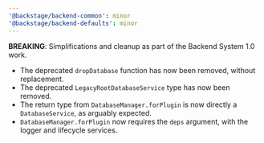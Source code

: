 ```yaml
---
'@backstage/backend-common': minor
'@backstage/backend-defaults': minor
---
```


**BREAKING**: Simplifications and cleanup as part of the Backend System 1.0 work.

- The deprecated `dropDatabase` function has now been removed, without replacement.
- The deprecated `LegacyRootDatabaseService` type has now been removed.
- The return type from `DatabaseManager.forPlugin` is now directly a `DatabaseService`, as arguably expected.
- `DatabaseManager.forPlugin` now requires the `deps` argument, with the logger and lifecycle services.
